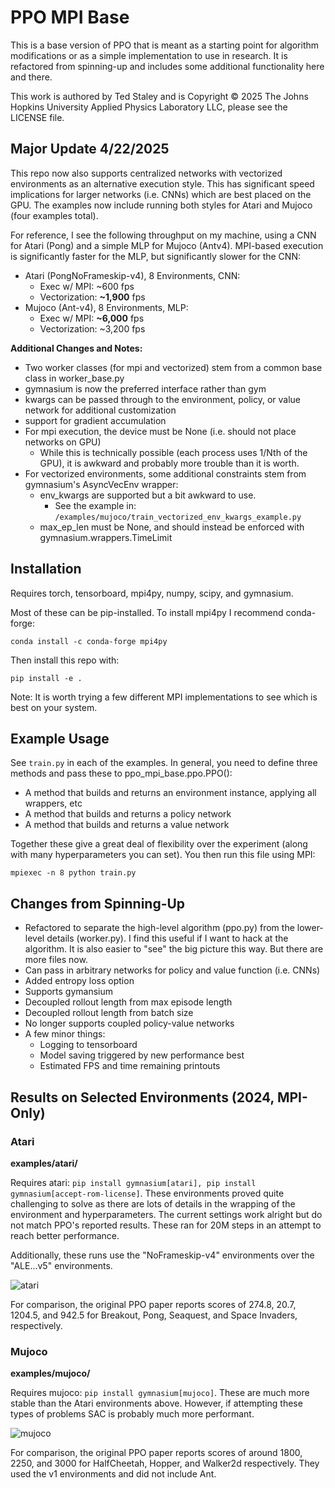 # PPO MPI Base

This is a base version of PPO that is meant as a starting point for algorithm modifications or as a simple implementation to use in research. It is refactored from spinning-up and includes some additional functionality here and there.

This work is authored by Ted Staley and is Copyright © 2025 The Johns Hopkins University Applied Physics Laboratory LLC, please see the LICENSE file.



## Major Update 4/22/2025

This repo now also supports centralized networks with vectorized environments as an alternative execution style. This has significant speed implications for larger networks (i.e. CNNs) which are best placed on the GPU. The examples now include running both styles for Atari and Mujoco (four examples total).

For reference, I see the following throughput on my machine, using a CNN for Atari (Pong) and a simple MLP for Mujoco (Antv4). MPI-based execution is significantly faster for the MLP, but significantly slower for the CNN:

- Atari (PongNoFrameskip-v4), 8 Environments, CNN:
  - Exec w/ MPI: ~600 fps
  - Vectorization: **~1,900** fps
- Mujoco (Ant-v4), 8 Environments, MLP:
  - Exec w/ MPI: **~6,000** fps
  - Vectorization: ~3,200 fps



**Additional Changes and Notes:**

- Two worker classes (for mpi and vectorized) stem from a common base class in worker_base.py
- gymnasium is now the preferred interface rather than gym
- kwargs can be passed through to the environment, policy, or value network for additional customization
- support for gradient accumulation
- For mpi execution, the device must be None (i.e. should not place networks on GPU)
  - While this is technically possible (each process uses 1/Nth of the GPU), it is awkward and probably more trouble than it is worth.
- For vectorized environments, some additional constraints stem from gymnasium's AsyncVecEnv wrapper:
  - env_kwargs are supported but a bit awkward to use.
    - See the example in: ```/examples/mujoco/train_vectorized_env_kwargs_example.py```
  - max_ep_len must be None, and should instead be enforced with gymnasium.wrappers.TimeLimit



## Installation

Requires torch, tensorboard, mpi4py, numpy, scipy, and gymnasium.

Most of these can be pip-installed. To install mpi4py I recommend conda-forge:
```
conda install -c conda-forge mpi4py
```

Then install this repo with:
```
pip install -e .
```

Note: It is worth trying a few different MPI implementations to see which is best on your system.



## Example Usage

See ```train.py``` in each of the examples. In general, you need to define three methods and pass these to ppo_mpi_base.ppo.PPO():

- A method that builds and returns an environment instance, applying all wrappers, etc
- A method that builds and returns a policy network
- A method that builds and returns a value network

Together these give a great deal of flexibility over the experiment (along with many hyperparameters you can set). You then run this file using MPI:

```mpiexec -n 8 python train.py```



## Changes from Spinning-Up

- Refactored to separate the high-level algorithm (ppo.py) from the lower-level details (worker.py). I find this useful if I want to hack at the algorithm. It is also easier to "see" the big picture this way. But there are more files now.
- Can pass in arbitrary networks for policy and value function (i.e. CNNs)
- Added entropy loss option
- Supports gymansium
- Decoupled rollout length from max episode length
- Decoupled rollout length from batch size
- No longer supports coupled policy-value networks
- A few minor things: 
  - Logging to tensorboard
  - Model saving triggered by new performance best
  - Estimated FPS and time remaining printouts



## Results on Selected Environments (2024, MPI-Only)

### Atari
**examples/atari/**

Requires atari: ```pip install gymnasium[atari], pip install gymnasium[accept-rom-license]```. These environments proved quite challenging to solve as there are lots of details in the wrapping of the environment and hyperparameters. The current settings work alright but do not match PPO's reported results. These ran for 20M steps in an attempt to reach better performance.

Additionally, these runs use the "NoFrameskip-v4" environments over the "ALE...v5" environments.

![atari](./assets/atari.png)

For comparison, the original PPO paper reports scores of 274.8, 20.7, 1204.5, and 942.5 for Breakout, Pong, Seaquest, and Space Invaders, respectively.

### Mujoco

**examples/mujoco/**

Requires mujoco: ```pip install gymnasium[mujoco]```. These are much more stable than the Atari environments above. However, if attempting these types of problems SAC is probably much more performant.

![mujoco](./assets/mujoco.png)

For comparison, the original PPO paper reports scores of around 1800, 2250, and 3000 for HalfCheetah, Hopper, and Walker2d respectively. They used the v1 environments and did not include Ant.

